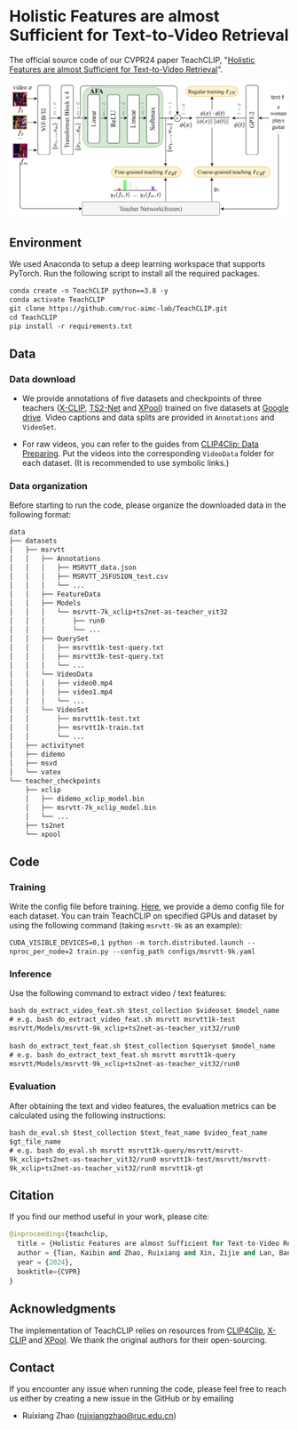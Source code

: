 # Holistic Features are almost Sufficient for Text-to-Video Retrieval

The official source code of our CVPR24 paper TeachCLIP, "[Holistic Features are almost Sufficient for Text-to-Video Retrieval](https://openaccess.thecvf.com/content/CVPR2024/papers/Tian_Holistic_Features_are_almost_Sufficient_for_Text-to-Video_Retrieval_CVPR_2024_paper.pdf)".

![](./images/teachclip.png)

## Environment

We used Anaconda to setup a deep learning workspace that supports PyTorch. Run the following script to install all the required packages.

```shell
conda create -n TeachCLIP python==3.8 -y
conda activate TeachCLIP
git clone https://github.com/ruc-aimc-lab/TeachCLIP.git
cd TeachCLIP
pip install -r requirements.txt
```


## Data

### Data download

+ We provide annotations of five datasets and checkpoints of three teachers ([X-CLIP](https://github.com/xuguohai/X-CLIP), [TS2-Net](https://github.com/yuqi657/ts2_net) and [XPool](https://github.com/layer6ai-labs/xpool)) trained on five datasets at [Google drive](https://drive.google.com/drive/folders/1cU0ehXfucf4M5IyDRSxywBadCt1LyZWz?usp=sharing). Video captions and data splits are provided in `Annotations` and `VideoSet`.

+ For raw videos, you can refer to the guides from [CLIP4Clip: Data Preparing](https://github.com/ArrowLuo/CLIP4Clip?tab=readme-ov-file#data-preparing). Put the videos into the corresponding `VideoData` folder for each dataset. (It is recommended to use symbolic links.)

### Data organization

Before starting to run the code, please organize the downloaded data in the following format:

```shell
data
├── datasets
│   ├── msrvtt
│   │   ├── Annotations
│   │   │   ├── MSRVTT_data.json
│   │   │   ├── MSRVTT_JSFUSION_test.csv
│   │   │   └── ...
│   │   ├── FeatureData
│   │   ├── Models
│   │   │   └── msrvtt-7k_xclip+ts2net-as-teacher_vit32
│   │   │       ├── run0
│   │   │       └── ...
│   │   ├── QuerySet
│   │   │   ├── msrvtt1k-test-query.txt
│   │   │   ├── msrvtt3k-test-query.txt
│   │   │   └── ...
│   │   └── VideoData
│   │   │   ├── video0.mp4
│   │   │   ├── video1.mp4
│   │   │   └── ...
│   │   └── VideoSet
│   │       ├── msrvtt1k-test.txt
│   │       ├── msrvtt1k-train.txt
│   │       └── ...
│   ├── activitynet
│   ├── didemo
│   ├── msvd
│   └── vatex
└── teacher_checkpoints
    ├── xclip
    │   ├── didemo_xclip_model.bin
    │   ├── msrvtt-7k_xclip_model.bin
    │   └── ...
    ├── ts2net
    └── xpool
```

## Code

### Training

Write the config file before training. [Here](https://github.com/ruc-aimc-lab/TeachCLIP/tree/main/configs), we provide a demo config file for each dataset. You can train TeachCLIP on specified GPUs and dataset by using the following command (taking `msrvtt-9k` as an example):

```shell
CUDA_VISIBLE_DEVICES=0,1 python -m torch.distributed.launch --nproc_per_node=2 train.py --config_path configs/msrvtt-9k.yaml
```

### Inference

Use the following command to extract video / text features:

```shell
bash do_extract_video_feat.sh $test_collection $videoset $model_name
# e.g. bash do_extract_video_feat.sh msrvtt msrvtt1k-test msrvtt/Models/msrvtt-9k_xclip+ts2net-as-teacher_vit32/run0

bash do_extract_text_feat.sh $test_collection $queryset $model_name
# e.g. bash do_extract_text_feat.sh msrvtt msrvtt1k-query msrvtt/Models/msrvtt-9k_xclip+ts2net-as-teacher_vit32/run0
```

### Evaluation

After obtaining the text and video features, the evaluation metrics can be calculated using the following instructions:

```shell
bash do_eval.sh $test_collection $text_feat_name $video_feat_name $gt_file_name
# e.g. bash do_eval.sh msrvtt msrvtt1k-query/msrvtt/msrvtt-9k_xclip+ts2net-as-teacher_vit32/run0 msrvtt1k-test/msrvtt/msrvtt-9k_xclip+ts2net-as-teacher_vit32/run0 msrvtt1k-gt
```

## Citation

If you find our method useful in your work, please cite:

```python
@inproceedings{teachclip,
  title = {Holistic Features are almost Sufficient for Text-to-Video Retrieval}
  author = {Tian, Kaibin and Zhao, Ruixiang and Xin, Zijie and Lan, Bangxiang and Li, Xirong},
  year = {2024},
  booktitle={CVPR}
}
```


## Acknowledgments

The implementation of TeachCLIP relies on resources from [CLIP4Clip](https://github.com/ArrowLuo/CLIP4Clip "CLIP4Clip"), [X-CLIP](https://github.com/xuguohai/X-CLIP "X-CLIP") and [XPool](https://github.com/layer6ai-labs/xpool "XPool"). We thank the original authors for their open-sourcing.


## Contact

If you encounter any issue when running the code, please feel free to reach us either by creating a new issue in the GitHub or by emailing

- Ruixiang Zhao ([ruixiangzhao@ruc.edu.cn](mailto:ruixiangzhao@ruc.edu.cn))
